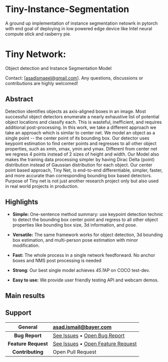 # Tiny-Instance-Segmentation

A ground up implementation of instance segmentation netowrk in pytorch with end goal of deploying in low powered edge device like Intel neural compute stick and rasberry pie.

# Tiny Network:
Object detection and Instance Segmentation Model


Contact: [asadismaeel@gmail.com]. Any questions, discussions or contributions are highly welcomed! 

## Abstract 

Detection identifies objects as axis-aligned boxes in an image. Most successful object detectors enumerate a nearly exhaustive list of potential object locations and classify each. This is wasteful, inefficient, and requires additional post-processing. In this work, we take a different approach we take an approach which is similar to center net. We model an object as a single point -- the center point of its bounding box. Our detector uses keypoint estimation to find center points and regresses to all other object properties, such as xmin, xmax, ymin and ymax. Different from center net we regress 4 points instead of 2 sizes of height and width.
Our Model also makes the training data processing simpler by having Dirac Delta (point) distribution instead of Gaussian distribution for each object. Our center point based approach, Tiny Net, is end-to-end differentiable, simpler, faster, and more accurate than corresponding bounding box based detectors.
Purpose of Tiny net is not just another research project only but also used in real world projects in production.

## Highlights

- **Simple:** One-sentence method summary: use keypoint detection technic to detect the bounding box center point and regress to all other object properties like bounding box size, 3d information, and pose.

- **Versatile:** The same framework works for object detection, 3d bounding box estimation, and multi-person pose estimation with minor modification.

- **Fast:** The whole process in a single network feedforward. No anchor boxes and NMS post processing is needed

- **Strong**: Our best single model achieves *45.1*AP on COCO test-dev.

- **Easy to use:** We provide user friendly testing API and webcam demos.

## Main results

## Support

| **General**  | [asad.ismail@bayer.com](mailto:asad.ismail@bayer.com@bayer.com) |
|:------:|:-------------|
| **Bug Report** | [See Issues](https://github.com/bayer-int/VegRD_APD_Fruit_Phenotyping/issues) • [Open Bug Report](https://github.com/bayer-int/VegRD_APD_Fruit_Phenotyping/issues/new?assignees=&labels=bug&template=bug.yml&title=%3Ctitle%3E) |
| **Feature Request** | [See Issues](https://github.com/bayer-int/VegRD_APD_Fruit_Phenotyping/issues) • [Open Feature Request](https://github.com/bayer-int/VegRD_APD_Fruit_Phenotyping/issues/new?assignees=&labels=enhancement&template=feature.yml&title=%3Ctitle%3E)  |
| **Contributing** | Open Pull Request |


